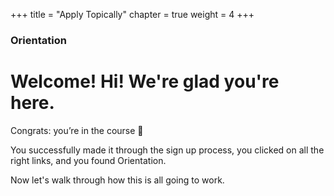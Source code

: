 +++
title = "Apply Topically"
chapter = true
weight = 4
+++

### Orientation

# Welcome! Hi! We're glad you're here.

Congrats: you’re in the course 🙂

You successfully made it through the sign up process, you clicked on all the right links, and you found Orientation.

Now let's walk through how this is all going to work.
